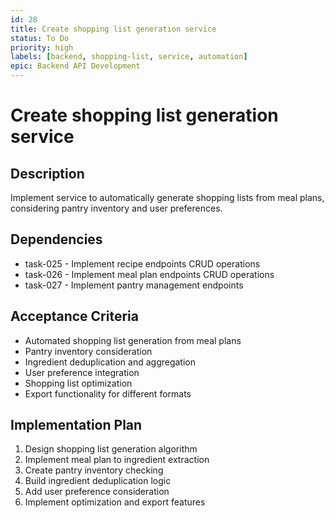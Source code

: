 ```yaml
---
id: 28
title: Create shopping list generation service
status: To Do
priority: high
labels: [backend, shopping-list, service, automation]
epic: Backend API Development
---
```


# Create shopping list generation service

## Description
Implement service to automatically generate shopping lists from meal plans, considering pantry inventory and user preferences.

## Dependencies
- task-025 - Implement recipe endpoints CRUD operations
- task-026 - Implement meal plan endpoints CRUD operations
- task-027 - Implement pantry management endpoints

## Acceptance Criteria
- Automated shopping list generation from meal plans
- Pantry inventory consideration
- Ingredient deduplication and aggregation
- User preference integration
- Shopping list optimization
- Export functionality for different formats

## Implementation Plan
1. Design shopping list generation algorithm
2. Implement meal plan to ingredient extraction
3. Create pantry inventory checking
4. Build ingredient deduplication logic
5. Add user preference consideration
6. Implement optimization and export features